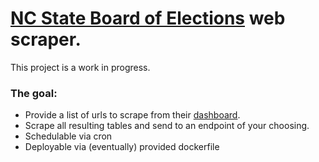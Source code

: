 # [NC State Board of Elections](https://www.ncsbe.gov/) web scraper. 

This project is a work in progress. 

### The goal: 

- Provide a list of urls to scrape from their [dashboard](https://er.ncsbe.gov/).
- Scrape all resulting tables and send to an endpoint of your choosing.
- Schedulable via cron
- Deployable via (eventually) provided dockerfile